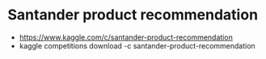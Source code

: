 # Santander product recommendation

- https://www.kaggle.com/c/santander-product-recommendation
- kaggle competitions download -c santander-product-recommendation